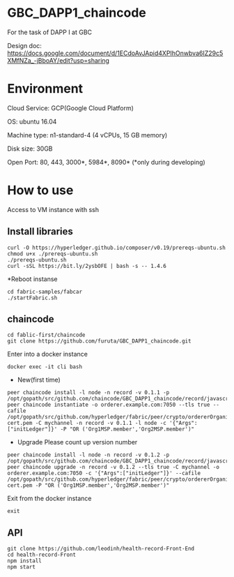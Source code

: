 # GBC_DAPP1_chaincode
For the task of DAPP Ⅰ at GBC

Design doc: https://docs.google.com/document/d/1ECdoAvJApid4XPIhOnwbva6IZ29c5XMfNZa_-jBboAY/edit?usp=sharing

# Environment

Cloud Service: GCP(Google Cloud Platform)

OS: ubuntu 16.04

Machine type: n1-standard-4 (4 vCPUs, 15 GB memory)

Disk size: 30GB

Open Port: 80, 443, 3000*, 5984*, 8090* (*only during developing)


# How to use

Access to VM instance with ssh

## Install libraries
```
curl -O https://hyperledger.github.io/composer/v0.19/prereqs-ubuntu.sh
chmod u+x ./prereqs-ubuntu.sh
./prereqs-ubuntu.sh
curl -sSL https://bit.ly/2ysbOFE | bash -s -- 1.4.6
```

*Reboot instanse

```
cd fabric-samples/fabcar
./startFabric.sh
```

## chaincode
```
cd fablic-first/chaincode
git clone https://github.com/furuta/GBC_DAPP1_chaincode.git
```
Enter into a docker instance
```
docker exec -it cli bash
```

* New(first time)
```
peer chaincode install -l node -n record -v 0.1.1 -p /opt/gopath/src/github.com/chaincode/GBC_DAPP1_chaincode/record/javascript/
peer chaincode instantiate -o orderer.example.com:7050 --tls true --cafile /opt/gopath/src/github.com/hyperledger/fabric/peer/crypto/ordererOrganizations/example.com/orderers/orderer.example.com/msp/tlscacerts/tlsca.example.com-cert.pem -C mychannel -n record -v 0.1.1 -l node -c '{"Args":["initLedger"]}' -P "OR ('Org1MSP.member','Org2MSP.member')"
```

* Upgrade
Please count up version number
```
peer chaincode install -l node -n record -v 0.1.2 -p /opt/gopath/src/github.com/chaincode/GBC_DAPP1_chaincode/record/javascript/
peer chaincode upgrade -n record -v 0.1.2 --tls true -C mychannel -o orderer.example.com:7050 -c '{"Args":["initLedger"]}' --cafile /opt/gopath/src/github.com/hyperledger/fabric/peer/crypto/ordererOrganizations/example.com/orderers/orderer.example.com/msp/tlscacerts/tlsca.example.com-cert.pem -P "OR ('Org1MSP.member','Org2MSP.member')"
```
Exit from the docker instance
```
exit
```

## API
```
git clone https://github.com/leodinh/health-record-Front-End
cd health-record-Front
npm install
npm start
```
